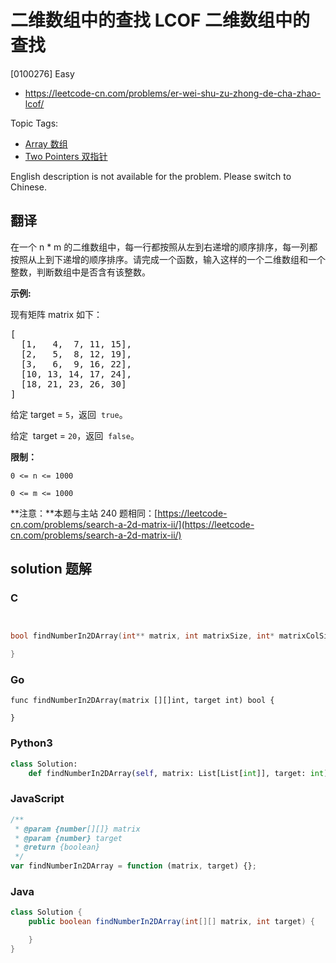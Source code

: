 # 二维数组中的查找 LCOF 二维数组中的查找

[0100276] Easy

- https://leetcode-cn.com/problems/er-wei-shu-zu-zhong-de-cha-zhao-lcof/

Topic Tags:

- [Array 数组](https://leetcode-cn.com/tag/array/)
- [Two Pointers 双指针](https://leetcode-cn.com/tag/two-pointers/)

English description is not available for the problem. Please switch to Chinese.

## 翻译

在一个 n \* m 的二维数组中，每一行都按照从左到右递增的顺序排序，每一列都按照从上到下递增的顺序排序。请完成一个函数，输入这样的一个二维数组和一个整数，判断数组中是否含有该整数。

**示例:**

现有矩阵 matrix 如下：

<pre>[
  [1,   4,  7, 11, 15],
  [2,   5,  8, 12, 19],
  [3,   6,  9, 16, 22],
  [10, 13, 14, 17, 24],
  [18, 21, 23, 26, 30]
]
</pre>

给定 target = `5`，返回  `true`。

给定  target = `20`，返回  `false`。

**限制：**

`0 <= n <= 1000`

`0 <= m <= 1000`

**注意：**本题与主站 240 题相同：[https://leetcode-cn.com/problems/search-a-2d-matrix-ii/](https://leetcode-cn.com/problems/search-a-2d-matrix-ii/)

## solution 题解

### C

```c


bool findNumberIn2DArray(int** matrix, int matrixSize, int* matrixColSize, int target){

}


```

### Go

```golang
func findNumberIn2DArray(matrix [][]int, target int) bool {

}
```

### Python3

```python
class Solution:
    def findNumberIn2DArray(self, matrix: List[List[int]], target: int) -> bool:
```

### JavaScript

```javascript
/**
 * @param {number[][]} matrix
 * @param {number} target
 * @return {boolean}
 */
var findNumberIn2DArray = function (matrix, target) {};
```

### Java

```java
class Solution {
    public boolean findNumberIn2DArray(int[][] matrix, int target) {

    }
}
```
